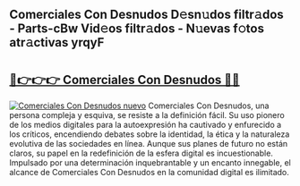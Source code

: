 ## Comerciales Con Desnudos D𝚎sn𝚞dos filtr𝚊dos - Parts-cBw Vid𝚎os filtr𝚊dos - N𝚞evas f𝚘tos atr𝚊ctivas yrqyF

# <h2><a href="http://mb33k3e.tromn.icu/?c=Comerciales+Con+Desnudos">🔗👉👉👉 Comerciales Con Desnudos 🔗🔗</a></h2>

[![Comerciales Con Desnudos nuevo](https://i.imgur.com/pEAQMta.gif)](http://mb33k3e.tromn.icu/?c=Comerciales+Con+Desnudos)
Comerciales Con Desnudos, una persona compleja y esquiva, se resiste a la definición fácil. Su uso pionero de los medios digitales para la autoexpresión ha cautivado y enfurecido a los críticos, encendiendo debates sobre la identidad, la ética y la naturaleza evolutiva de las sociedades en línea. Aunque sus planes de futuro no están claros, su papel en la redefinición de la esfera digital es incuestionable. Impulsado por una determinación inquebrantable y un encanto innegable, el alcance de Comerciales Con Desnudos en la comunidad digital es ilimitado.
